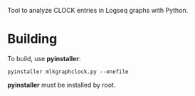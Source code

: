 Tool to analyze CLOCK entries in Logseq graphs with Python.


# Building

To build, use **pyinstaller**:

```shell
pyinstaller mlkgraphclock.py --onefile
```

**pyinstaller** must be installed by root.
